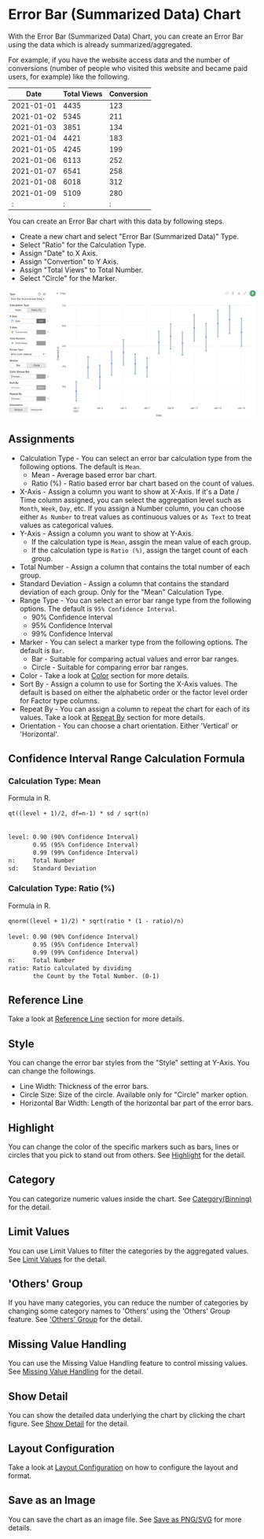 # Error Bar (Summarized Data) Chart

With the Error Bar (Summarized Data) Chart, you can create an Error Bar using the data which is already summarized/aggregated. 


For example, if you have the website access data and the number of conversions (number of people who visited this website and became paid users, for example) like the following.  


|Date|	Total Views|	Conversion|
|--|--|--|
|2021-01-01|	4435|	123|
|2021-01-02|	5345|	211|
|2021-01-03|	3851|	134|
|2021-01-04|	4421|	183|
|2021-01-05|	4245|	199|
|2021-01-06|	6113|	252|
|2021-01-07|	6541|	258|
|2021-01-08|	6018|	312|
|2021-01-09|	5109|	280|
|    :     | : | : |


You can create an Error Bar chart with this data by following steps.

* Create a new chart and select "Error Bar (Summarized Data)" Type.
* Select "Ratio" for the Calculation Type.
* Assign "Date" to X Axis.
* Assign "Convertion" to Y Axis.
* Assign "Total Views" to Total Number.
* Select "Circle" for the Marker.

![](images/errbar-agg1.png)



## Assignments

* Calculation Type - You can select an error bar calculation type from the following options. The default is `Mean`.
  * Mean - Average based error bar chart. 
  * Ratio (%) - Ratio based error bar chart based on the count of values. 
* X-Axis - Assign a column you want to show at X-Axis. If it's a Date / Time column assigned, you can select the aggregation level such as `Month`, `Week`, `Day`, etc. If you assign a Number column, you can choose either `As Number` to treat values as continuous values or `As Text` to treat values as categorical values.  
* Y-Axis - Assign a column you want to show at Y-Axis. 
  * If the calculation type is `Mean`, assgin the mean value of each group. 
  * If the calculation type is `Ratio (%)`, assign the target count of each group.
* Total Number - Assign a column that contains the total number of each group.
* Standard Deviation - Assign a column that contains the standard deviation of each group. Only for the "Mean" Calculation Type.
* Range Type - You can select an error bar range type from the following options. The default is `95% Confidence Interval`.
  * 90% Confidence Interval 
  * 95% Confidence Interval 
  * 99% Confidence Interval 
* Marker - You can select a marker type from the following options. The default is `Bar`.
  * Bar - Suitable for comparing actual values and error bar ranges. 
  * Circle - Suitable for comparing error bar ranges. 
* Color - Take a look at [Color](color.md) section for more details.
* Sort By - Assign a column to use for Sorting the X-Axis values. The default is based on either the alphabetic order or the factor level order for Factor type columns.
* Repeat By - You can assign a column to repeat the chart for each of its values. Take a look at [Repeat By](small-multiple.md) section for more details.
* Orientation - You can choose a chart orientation. Either 'Vertical' or 'Horizontal'.


## Confidence Interval Range Calculation Formula

### Calculation Type: Mean

Formula in R.

``` 
qt((level + 1)/2, df=n-1) * sd / sqrt(n) 


level: 0.90 (90% Confidence Interval)
       0.95 (95% Confidence Interval)
       0.99 (99% Confidence Interval)
n:     Total Number
sd:    Standard Deviation
```




### Calculation Type: Ratio (%) 

Formula in R.

``` 
qnorm((level + 1)/2) * sqrt(ratio * (1 - ratio)/n)

level: 0.90 (90% Confidence Interval)
       0.95 (95% Confidence Interval)
       0.99 (99% Confidence Interval)
n:     Total Number
ratio: Ratio calculated by dividing 
       the Count by the Total Number. (0-1)
```






## Reference Line

Take a look at [Reference Line](reference-line.md) section for more details.


## Style 

You can change the error bar styles from the "Style" setting at Y-Axis. You can change the followings.
* Line Width: Thickness of the error bars.
* Circle Size: Size of the circle. Available only for "Circle" marker option.
* Horizontal Bar Width: Length of the horizontal bar part of the error bars. 


## Highlight 

You can change the color of the specific markers such as bars, lines or circles that you pick to stand out from others. See [Highlight](highlight.md) for the detail. 

## Category 

You can categorize numeric values inside the chart. See [Category(Binning)](category.md) for the detail.

## Limit Values

You can use Limit Values to filter the categories by the aggregated values. See [Limit Values](limit.md) for the detail.


## 'Others' Group

If you have many categories, you can reduce the number of categories by changing some category names to 'Others' using the 'Others' Group feature. See ['Others' Group](others-group.md) for the detail. 

## Missing Value Handling

You can use the Missing Value Handling feature to control missing values. See [Missing Value Handling](missing-value-handling.md) for the detail.


## Show Detail

You can show the detailed data underlying the chart by clicking the chart figure. See [Show Detail](show-detail.md) for the detail.

## Layout Configuration

Take a look at [Layout Configuration](layout.md) on how to configure the layout and format. 

## Save as an Image

You can save the chart as an image file. See [Save as PNG/SVG](save.md) for more details.
